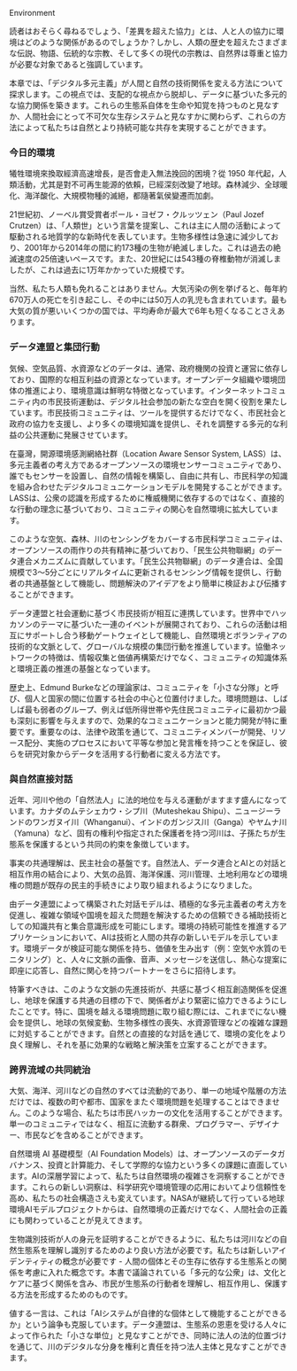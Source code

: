 Environment

読者はおそらく尋ねるでしょう、「差異を超えた協力」とは、人と人の協力に環境はどのような関係があるのでしょうか？しかし、人類の歴史を超えたさまざまな伝説、物語、伝統的な宗教、そして多くの現代の宗教は、自然界は尊重と協力が必要な対象であると強調しています。

本章では、「デジタル多元主義」が人間と自然の技術関係を変える方法について探求します。この視点では、支配的な視点から脱却し、データに基づいた多元的な協力関係を築きます。これらの生態系自体を生命や知覚を持つものと見なすか、人間社会にとって不可欠な生存システムと見なすかに関わらず、これらの方法によって私たちは自然とより持続可能な共存を実現することができます。

### 今日的環境

犧牲環境來換取經濟高速增長，是否會走入無法挽回的困境？從 1950 年代起，人類活動，尤其是對不可再生能源的依賴，已經深刻改變了地球。森林減少、全球暖化、海洋酸化、大規模物種的滅絕，都隨著氣侯變遷而加劇。
 
21世紀初、ノーベル賞受賞者ポール・ヨゼフ・クルッツェン（Paul Jozef Crutzen）は、「人類世」という言葉を提案し、これは主に人間の活動によって駆動される地質学的な新時代を表しています。生物多様性は急速に減少しており、2001年から2014年の間に約173種の生物が絶滅しました。これは過去の絶滅速度の25倍速いペースです。また、20世紀には543種の脊椎動物が消滅しましたが、これは過去に1万年かかっていた規模です。

当然、私たち人類も免れることはありません。大気汚染の例を挙げると、毎年約670万人の死亡を引き起こし、その中には50万人の乳児も含まれています。最も大気の質が悪いいくつかの国では、平均寿命が最大で6年も短くなることさえあります。

### データ連盟と集団行動

気候、空気品質、水資源などのデータは、通常、政府機関の投資と運営に依存しており、国際的な相互利益の資源となっています。オープンデータ組織や環境団体の推進により、環境意識は鮮明な特徴となっています。インターネットコミュニティ内の市民技術運動は、デジタル社会参加の新たな空白を開く役割を果たしています。市民技術コミュニティは、ツールを提供するだけでなく、市民社会と政府の協力を支援し、より多くの環境知識を提供し、それを調整する多元的な利益の公共運動に発展させています。

在臺灣，開源環境感測網絡社群（Location Aware Sensor System, LASS）は、多元主義者の考え方であるオープンソースの環境センサーコミュニティであり、誰でもセンサーを設置し、自然の情報を構築し、自由に共有し、市民科学の知識を組み合わせたデジタルコミュニケーションモデルを開発することができます。LASSは、公衆の認識を形成するために権威機関に依存するのではなく、直接的な行動の理念に基づいており、コミュニティの関心を自然環境に拡大しています。

このような空気、森林、川のセンシングをカバーする市民科学コミュニティは、オープンソースの雨作りの共有精神に基づいており、「民生公共物聯網」のデータ連合メカニズムに貢献しています。「民生公共物聯網」のデータ連合は、全国規模で3〜5分ごとにリアルタイムに更新されるセンシング情報を提供し、行動者の共通基盤として機能し、問題解決のアイデアをより簡単に検証および伝播することができます。

データ連盟と社会運動に基づく市民技術が相互に連携しています。世界中でハッカソンのテーマに基づいた一連のイベントが展開されており、これらの活動は相互にサポートし合う移動ゲートウェイとして機能し、自然環境とボランティアの技術的な文脈として、グローバルな規模の集団行動を推進しています。協働ネットワークの特徴は、情報収集と価値再構築だけでなく、コミュニティの知識体系と環境正義の推進の基盤となっています。

歴史上、Edmund Burkeなどの理論家は、コミュニティを「小さな分隊」と呼び、個人と国家の間に位置する社会の中心と位置付けました。環境問題は、しばしば最も弱者のグループ、例えば低所得世帯や先住民コミュニティに最初かつ最も深刻に影響を与えますので、効果的なコミュニケーションと能力開発が特に重要です。重要なのは、法律や政策を通じて、コミュニティメンバーが開発、リソース配分、実施のプロセスにおいて平等な参加と発言権を持つことを保証し、彼らを研究対象からデータを活用する行動者に変える方法です。

### 與自然直接対話

近年、河川や他の「自然法人」に法的地位を与える運動がますます盛んになっています。カナダのムテシェカウ・シプ川（Muteshekau Shipu）、ニュージーランドのワンガヌイ川（Whanganui）、インドのガンジス川（Ganga）やヤムナ川（Yamuna）など、固有の権利や指定された保護者を持つ河川は、子孫たちが生態系を保護するという共同の約束を象徴しています。

事実の共通理解は、民主社会の基盤です。自然法人、データ連合とAIとの対話と相互作用の結合により、大気の品質、海洋保護、河川管理、土地利用などの環境権の問題が既存の民主的手続きにより取り組まれるようになりました。

由データ連盟によって構築された対話モデルは、積極的な多元主義者の考え方を促進し、複雑な領域や国境を超えた問題を解決するための信頼できる補助技術としての知識共有と集合意識形成を可能にします。環境の持続可能性を推進するアプリケーションにおいて、AIは技術と人間の共存の新しいモデルを示しています。環境データが検証可能な関係を持ち、価値を生み出す（例：空気や水質のモニタリング）と、人々に文脈の画像、音声、メッセージを送信し、熱心な提案に即座に応答し、自然に関心を持つパートナーをさらに招待します。

特筆すべきは、このような文脈の先進技術が、共感に基づく相互創造関係を促進し、地球を保護する共通の目標の下で、関係者がより緊密に協力できるようにしたことです。特に、国境を越える環境問題に取り組む際には、これまでにない機会を提供し、地球の気候変動、生物多様性の喪失、水資源管理などの複雑な課題に対処することができます。自然との直接的な対話を通じて、環境の変化をより良く理解し、それを基に効果的な戦略と解決策を立案することができます。

### 跨界流域の共同統治

大気、海洋、河川などの自然のすべては流動的であり、単一の地域や階層の方法だけでは、複数の町や都市、国家をまたぐ環境問題を処理することはできません。このような場合、私たちは市民ハッカーの文化を活用することができます。単一のコミュニティではなく、相互に流動する群衆、プログラマー、デザイナー、市民などを含めることができます。

自然環境 AI 基礎模型（AI Foundation Models）は、オープンソースのデータガバナンス、投資と計算能力、そして学際的な協力という多くの課題に直面しています。AIの深層学習によって、私たちは自然環境の複雑さを洞察することができます。これらの新しい洞察は、科学研究や環境管理の応用においてより信頼性を高め、私たちの社会構造さえも変えています。NASAが継続して行っている地球環境AIモデルプロジェクトからは、自然環境の正義だけでなく、人間社会の正義にも関わっていることが見えてきます。

生物識別技術が人の身元を証明することができるように、私たちは河川などの自然生態系を理解し識別するためのより良い方法が必要です。私たちは新しいアイデンティティの概念が必要です - 人間の個体とその生存に依存する生態系との関係を考慮に入れた概念です。本書で議論されている「多元的な公衆」は、文化とケアに基づく関係を含み、市民が生態系の行動者を理解し、相互作用し、保護する方法を形成するためのものです。

値する一言は、これは「AIシステムが自律的な個体として機能することができるか」という論争も克服しています。データ連盟は、生態系の恩恵を受ける人々によって作られた「小さな単位」と見なすことができ、同時に法人の法的位置づけを通じて、川のデジタルな分身を権利と責任を持つ法人主体と見なすことができます。

